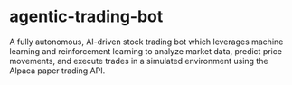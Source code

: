 # agentic-trading-bot
A fully autonomous, AI-driven stock trading bot which leverages machine learning and reinforcement learning to analyze market data, predict price movements, and execute trades in a simulated environment using the Alpaca paper trading API.
